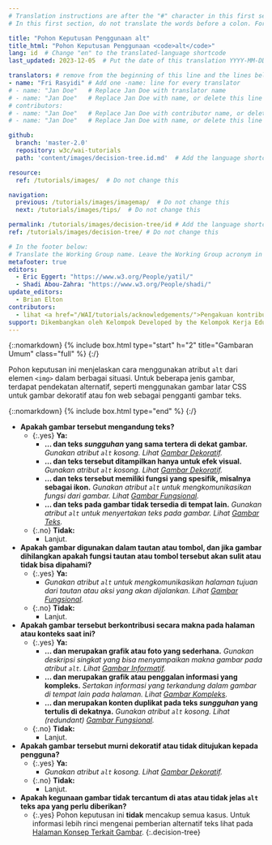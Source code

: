 ```yaml
---
# Translation instructions are after the "#" character in this first section. They are comments that do not show up in the web page. You do not need to translate the instructions after "#".
# In this first section, do not translate the words before a colon. For example, do not translate "title:". Do translate the text after "title:".

title: "Pohon Keputusan Penggunaan alt"
title_html: "Pohon Keputusan Penggunaan <code>alt</code>"
lang: id  # Change "en" to the translated-language shortcode
last_updated: 2023-12-05  # Put the date of this translation YYYY-MM-DD (with month in the middle)

translators: # remove from the beginning of this line and the lines below: "# " (the hash sign and the space)
- name: "Fri Rasyidi" # Add one -name: line for every translator
# - name: "Jan Doe"   # Replace Jan Doe with translator name
# - name: "Jan Doe"   # Replace Jan Doe with name, or delete this line if not multiple translators
# contributors:
# - name: "Jan Doe"   # Replace Jan Doe with contributor name, or delete this line if none
# - name: "Jan Doe"   # Replace Jan Doe with name, or delete this line if not multiple contributors

github:
  branch: 'master-2.0'
  repository: w3c/wai-tutorials
  path: 'content/images/decision-tree.id.md'  # Add the language shortcode to the middle of the filename, for example: content/index.fr.md

resource:
  ref: /tutorials/images/  # Do not change this

navigation:
  previous: /tutorials/images/imagemap/  # Do not change this
  next: /tutorials/images/tips/  # Do not change this

permalink: /tutorials/images/decision-tree/id # Add the language shortcode to the end, with no slash at end, for example: /link/to/page/fr
ref: /tutorials/images/decision-tree/ # Do not change this

# In the footer below:
# Translate the Working Group name. Leave the Working Group acronym in English.
metafooter: true
editors:
  - Eric Eggert: "https://www.w3.org/People/yatil/"
  - Shadi Abou-Zahra: "https://www.w3.org/People/shadi/"
update_editors:
  - Brian Elton
contributors:
  - lihat <a href="/WAI/tutorials/acknowledgements/">Pengakuan kontribusi</a>
support: Dikembangkan oleh Kelompok Developed by the Kelompok Kerja Edukasi dan Pendampingan (<a href="https://www.w3.org/groups/wg/eowg">EOWG</a>). Dikembangkan dengan dukungan dari <a href="https://www.w3.org/WAI/ACT/">proyek WAI-ACT</a>, didanai bersama oleh  <strong>Program <abbr title="Teknologi Masyarakat Informasi">IST</abbr> Komisi Eropa</strong>.
---
```


{::nomarkdown}
{% include box.html type="start" h="2" title="Gambaran Umum" class="full" %}
{:/}

Pohon keputusan ini menjelaskan cara menggunakan atribut `alt` dari elemen `<img>` dalam berbagai situasi. Untuk beberapa jenis gambar, terdapat pendekatan alternatif, seperti menggunakan gambar latar CSS untuk gambar dekoratif atau fon web sebagai pengganti gambar teks.

{::nomarkdown}
{% include box.html type="end" %}
{:/}

- **Apakah gambar tersebut mengandung teks?**
  - {:.yes} **Ya:**
    -   **… dan teks *sungguhan* yang sama tertera di dekat gambar.**
      _Gunakan atribut `alt` kosong. Lihat [Gambar Dekoratif](/tutorials/images/decorative/)._
    -   **… dan teks tersebut ditampilkan hanya untuk efek visual.**
      _Gunakan atribut `alt` kosong. Lihat [Gambar Dekoratif](/tutorials/images/decorative/)._
    -   **… dan teks tersebut memiliki fungsi yang spesifik, misalnya sebagai ikon.**
      _Gunakan atribut `alt` untuk mengkomunikasikan fungsi dari gambar. Lihat [Gambar Fungsional](/tutorials/images/functional/)._
    -   **… dan teks pada gambar tidak tersedia di tempat lain.** _Gunakan atribut `alt` untuk menyertakan teks pada gambar. Lihat [Gambar Teks](/tutorials/images/textual/#styled-text-decorative-effect)._
  - {:.no} **Tidak:**
    - Lanjut.
- **Apakah gambar digunakan dalam tautan atau tombol, dan jika gambar dihilangkan apakah fungsi tautan atau tombol tersebut akan sulit atau tidak bisa dipahami?**
  - {:.yes} **Ya:**
    - _Gunakan atribut `alt` untuk mengkomunikasikan halaman tujuan dari tautan atau aksi yang akan dijalankan. Lihat [Gambar Fungsional](/tutorials/images/functional/)._
  - {:.no} **Tidak:**
    - Lanjut.
- **Apakah gambar tersebut berkontribusi secara makna pada halaman atau konteks saat ini?**
  - {:.yes} **Ya:**
    - **… dan merupakan grafik atau foto yang sederhana.**
      _Gunakan deskripsi singkat yang bisa menyampaikan makna gambar pada atribut `alt`. Lihat [Gambar Informatif](/tutorials/images/informative/)._
    - **… dan merupakan grafik atau penggalan informasi yang kompleks.**
      _Sertakan informasi yang terkandung dalam gambar di tempat lain pada halaman. Lihat [Gambar Kompleks](/tutorials/images/complex/)._
    - **… dan merupakan konten duplikat pada teks *sungguhan* yang tertulis di dekatnya.**
      _Gunakan atribut `alt` kosong. Lihat (redundant) [Gambar Fungsional](/tutorials/images/functional/#logo-image-within-link-text)._
  - {:.no} **Tidak:**
    - Lanjut.
- **Apakah gambar tersebut murni dekoratif atau tidak ditujukan kepada pengguna?**
  - {:.yes} **Ya:**
    - _Gunakan atribut `alt` kosong. Lihat [Gambar Dekoratif](/tutorials/images/decorative/)._
  - {:.no} **Tidak:**
    - Lanjut.
- **Apakah kegunaan gambar tidak tercantum di atas atau tidak jelas `alt` teks apa yang perlu diberikan?**
  - {:.yes} Pohon keputusan ini **tidak** mencakup semua kasus. Untuk informasi lebih rinci mengenai pemberian alternatif teks lihat pada [Halaman Konsep Terkait Gambar](/tutorials/images/).
{:.decision-tree}